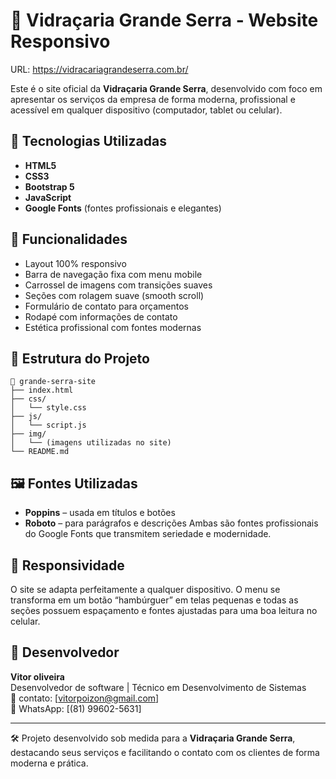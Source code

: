 
# 🌟 Vidraçaria Grande Serra - Website Responsivo

URL: https://vidracariagrandeserra.com.br/

Este é o site oficial da **Vidraçaria Grande Serra**, desenvolvido com foco em apresentar os serviços da empresa de forma moderna, profissional e acessível em qualquer dispositivo (computador, tablet ou celular).

## 🔧 Tecnologias Utilizadas

- **HTML5**
- **CSS3**
- **Bootstrap 5**
- **JavaScript**
- **Google Fonts** (fontes profissionais e elegantes)

## 🧩 Funcionalidades

- Layout 100% responsivo
- Barra de navegação fixa com menu mobile
- Carrossel de imagens com transições suaves
- Seções com rolagem suave (smooth scroll)
- Formulário de contato para orçamentos
- Rodapé com informações de contato
- Estética profissional com fontes modernas

## 📁 Estrutura do Projeto

```
📂 grande-serra-site
├── index.html
├── css/
│   └── style.css
├── js/
│   └── script.js
├── img/
│   └── (imagens utilizadas no site)
└── README.md
```

## 🖼️ Fontes Utilizadas

- **Poppins** – usada em títulos e botões
- **Roboto** – para parágrafos e descrições
Ambas são fontes profissionais do Google Fonts que transmitem seriedade e modernidade.

## 📱 Responsividade

O site se adapta perfeitamente a qualquer dispositivo. O menu se transforma em um botão “hambúrguer” em telas pequenas e todas as seções possuem espaçamento e fontes ajustadas para uma boa leitura no celular.


## 💼 Desenvolvedor

**Vitor oliveira**  
Desenvolvedor de software | Técnico em Desenvolvimento de Sistemas  
📧 contato: [vitorpoizon@gmail.com]  
📱 WhatsApp: [(81) 99602-5631]  

---

🛠️ Projeto desenvolvido sob medida para a **Vidraçaria Grande Serra**, destacando seus serviços e facilitando o contato com os clientes de forma moderna e prática.
